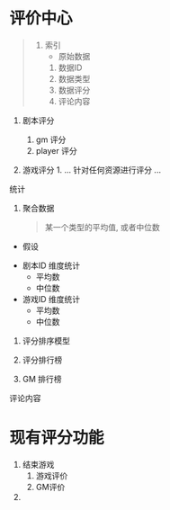 # 评价中心

> 1. 索引
>    - 原始数据
>    1. 数据ID
>    2. 数据类型
>    3. 数据评分
>    4. 评论内容

1. 剧本评分
   1. gm 评分
   2. player 评分

2. 游戏评分
   1. 
... 针对任何资源进行评分 ...

统计
1. 聚合数据
   > 某一个类型的平均值, 或者中位数

* 假设
- 剧本ID 维度统计 
  - 平均数
  - 中位数
- 游戏ID 维度统计
  - 平均数
  - 中位数

1. 评分排序模型

2. 评分排行榜

3. GM 排行榜

评论内容

# 现有评分功能
1. 结束游戏
   1. 游戏评价
   2. GM评价
2. 

